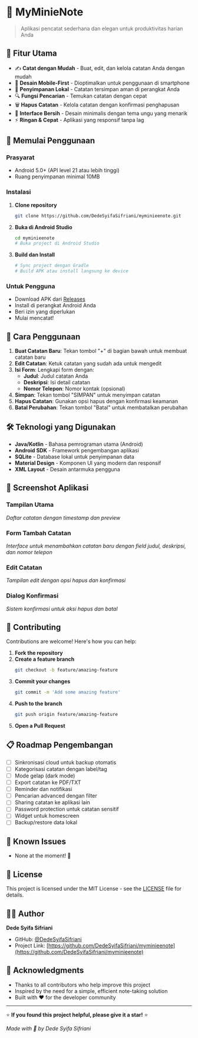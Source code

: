 # 📝 MyMinieNote

> Aplikasi pencatat sederhana dan elegan untuk produktivitas harian Anda

## 🌟 Fitur Utama

- ✍️ **Catat dengan Mudah** - Buat, edit, dan kelola catatan Anda dengan mudah
- 📱 **Desain Mobile-First** - Dioptimalkan untuk penggunaan di smartphone
- 💾 **Penyimpanan Lokal** - Catatan tersimpan aman di perangkat Anda
- 🔍 **Fungsi Pencarian** - Temukan catatan dengan cepat
- 🗑️ **Hapus Catatan** - Kelola catatan dengan konfirmasi penghapusan
- 🎨 **Interface Bersih** - Desain minimalis dengan tema ungu yang menarik
- ⚡ **Ringan & Cepat** - Aplikasi yang responsif tanpa lag

## 🚀 Memulai Penggunaan

### Prasyarat

- Android 5.0+ (API level 21 atau lebih tinggi)
- Ruang penyimpanan minimal 10MB

### Instalasi

1. **Clone repository**
   ```bash
   git clone https://github.com/DedeSyifaSifriani/myminieenote.git
   ```

2. **Buka di Android Studio**
   ```bash
   cd myminieenote
   # Buka project di Android Studio
   ```

3. **Build dan Install**
   ```bash
   # Sync project dengan Gradle
   # Build APK atau install langsung ke device
   ```

### Untuk Pengguna
- Download APK dari [Releases](https://github.com/DedeSyifaSifriani/myminieenote/releases)
- Install di perangkat Android Anda
- Beri izin yang diperlukan
- Mulai mencatat!

## 🎯 Cara Penggunaan

1. **Buat Catatan Baru**: Tekan tombol "+" di bagian bawah untuk membuat catatan baru
2. **Edit Catatan**: Ketuk catatan yang sudah ada untuk mengedit
3. **Isi Form**: Lengkapi form dengan:
   - **Judul**: Judul catatan Anda
   - **Deskripsi**: Isi detail catatan
   - **Nomor Telepon**: Nomor kontak (opsional)
4. **Simpan**: Tekan tombol "SIMPAN" untuk menyimpan catatan
5. **Hapus Catatan**: Gunakan opsi hapus dengan konfirmasi keamanan
6. **Batal Perubahan**: Tekan tombol "Batal" untuk membatalkan perubahan

## 🛠️ Teknologi yang Digunakan

- **Java/Kotlin** - Bahasa pemrograman utama (Android)
- **Android SDK** - Framework pengembangan aplikasi
- **SQLite** - Database lokal untuk penyimpanan data
- **Material Design** - Komponen UI yang modern dan responsif
- **XML Layout** - Desain antarmuka pengguna

## 📱 Screenshot Aplikasi

### Tampilan Utama
*Daftar catatan dengan timestamp dan preview*

### Form Tambah Catatan
*Interface untuk menambahkan catatan baru dengan field judul, deskripsi, dan nomor telepon*

### Edit Catatan
*Tampilan edit dengan opsi hapus dan konfirmasi*

### Dialog Konfirmasi
*Sistem konfirmasi untuk aksi hapus dan batal*

## 🤝 Contributing

Contributions are welcome! Here's how you can help:

1. **Fork the repository**
2. **Create a feature branch**
   ```bash
   git checkout -b feature/amazing-feature
   ```
3. **Commit your changes**
   ```bash
   git commit -m 'Add some amazing feature'
   ```
4. **Push to the branch**
   ```bash
   git push origin feature/amazing-feature
   ```
5. **Open a Pull Request**

## 📋 Roadmap Pengembangan

- [ ] Sinkronisasi cloud untuk backup otomatis
- [ ] Kategorisasi catatan dengan label/tag
- [ ] Mode gelap (dark mode)
- [ ] Export catatan ke PDF/TXT
- [ ] Reminder dan notifikasi
- [ ] Pencarian advanced dengan filter
- [ ] Sharing catatan ke aplikasi lain
- [ ] Password protection untuk catatan sensitif
- [ ] Widget untuk homescreen
- [ ] Backup/restore data lokal

## 🐛 Known Issues

- None at the moment! 🎉

## 📄 License

This project is licensed under the MIT License - see the [LICENSE](LICENSE) file for details.

## 👩‍💻 Author

**Dede Syifa Sifriani**
- GitHub: [@DedeSyifaSifriani](https://github.com/DedeSyifaSifriani)
- Project Link: [https://github.com/DedeSyifaSifriani/myminieenote](https://github.com/DedeSyifaSifriani/myminieenote)

## 🙏 Acknowledgments

- Thanks to all contributors who help improve this project
- Inspired by the need for a simple, efficient note-taking solution
- Built with ❤️ for the developer community

---

⭐ **If you found this project helpful, please give it a star!** ⭐

*Made with 💖 by Dede Syifa Sifriani*
